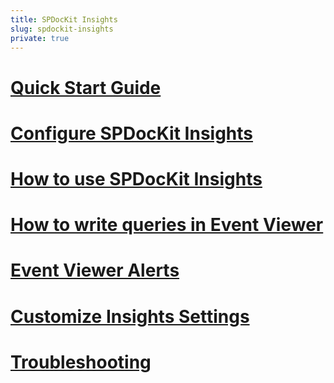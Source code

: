 ```yaml
---
title: SPDocKit Insights
slug: spdockit-insights
private: true
---
```


# [Quick Start Guide](insights-quick-start-guide.md)
# [Configure SPDocKit Insights](configure-data-collection.md)
# [How to use SPDocKit Insights](use-spdockit-insights.md)
# [How to write queries in Event Viewer](search-query-guide.md)
# [Event Viewer Alerts](search-alerts.md)
# [Customize Insights Settings](customize-settings.md)
# [Troubleshooting](insights-troubleshooting.md)
